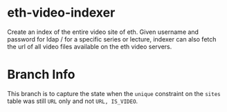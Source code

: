 # eth-video-indexer
Create an index of the entire video site of eth. Given username and password for ldap / for a specific series or lecture, indexer can also fetch the url of all video files available on the eth video servers.


# Branch Info
This branch is to capture the state when the `unique` constraint on the `sites` table was still `URL` only and not `URL, IS_VIDEO`.
